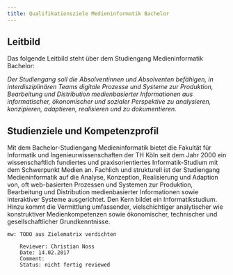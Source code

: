 ```yaml
---
title: Qualifikationsziele Medieninformatik Bachelor
---
```


## Leitbild

Das folgende Leitbild steht über dem Studiengang Medieninformatik Bachelor:

*Der Studiengang soll die Absolventinnen und Absolventen befähigen, in interdisziplinären Teams digitale Prozesse und Systeme zur Produktion, Bearbeitung und Distribution medienbasierter Informationen aus informatischer, ökonomischer und sozialer Perspektive zu analysieren, konzipieren, adaptieren, realisieren und zu dokumentieren.*


## Studienziele und Kompetenzprofil

Mit dem Bachelor-Studiengang Medieninformatik bietet die Fakultät für Informatik und Ingenieurwissenschaften der TH Köln seit dem Jahr 2000 ein wissenschaftlich fundiertes und praxisorientiertes Informatik-Studium mit dem Schwerpunkt Medien an. Fachlich und strukturell ist der Studiengang Medieninformatik auf die Analyse, Konzeption, Realisierung und Adaption von, oft web-basierten Prozessen und Systemen zur Produktion, Bearbeitung und Distribution medienbasierter Informationen sowie interaktiver Systeme ausgerichtet. Den Kern bildet ein Informatikstudium. Hinzu kommt die Vermittlung umfassender, vielschichtiger analytischer wie konstruktiver Medienkompetenzen sowie ökonomischer, technischer und gesellschaftlicher Grundkenntnisse.

~~~
mw: TODO aus Zielematrix verdichten
~~~


~~~~~
	Reviewer: Christian Noss
	Date: 14.02.2017
	Comment: 
	Status: nicht fertig reviewed
~~~~~
